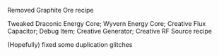 Removed Graphite Ore recipe

Tweaked Draconic Energy Core; Wyvern Energy Core; Creative Flux Capacitor; Debug Item; Creative Generator; Creative RF Source recipe

(Hopefully) fixed some duplication glitches
